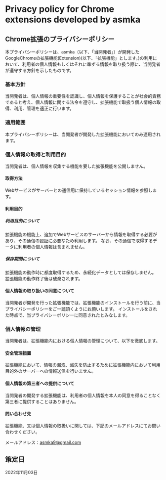 # Privacy policy for Chrome extensions developed by asmka
## Chrome拡張のプライバシーポリシー
本プライバシーポリシーは、asmka（以下、「当開発者」）が開発したGoogleChromeの拡張機能(Extension)(以下、「拡張機能」とします。)の利用において、利用者の個人情報もしくはそれに準ずる情報を取り扱う際に、当開発者が遵守する方針を示したものです。

### 基本方針
当開発者は、個人情報の重要性を認識し、個人情報を保護することが社会的責務であると考え、個人情報に関する法令を遵守し、拡張機能で取扱う個人情報の取得、利用、管理を適正に行います。

### 適用範囲
本プライバシーポリシーは、当開発者が開発した拡張機能においてのみ適用されます。

### 個人情報の取得と利用目的
当開発者は、個人情報を収集する機能を要した拡張機能を公開しません。

#### 取得方法
Webサービスがサーバーとの通信用に保持しているセッション情報を参照します。

#### 利用目的
##### 利用目的について
拡張機能の機能上、追加でWebサービスのサーバーから情報を取得する必要があり、その通信の認証に必要なため利用します。
なお、その通信で取得するデータに利用者の個人情報は含まれません。

##### 保存期間について
拡張機能の動作時に都度取得するため、永続化データとしては保存しません。
拡張機能の動作終了後は破棄されます。

#### 個人情報の取り扱いの同意について
当開発者が開発を行った拡張機能では、拡張機能のインストールを行う前に、当プライバシーポリシーをご一読頂くようにお願いします。
インストールをされた時点で、当プライバシーポリシーに同意されたとみなします。

### 個人情報の管理
当開発者は、拡張機能内における個人情報の管理について、以下を徹底します。

#### 安全管理措置
拡張機能において、情報の漏洩、滅失を防止するために拡張機能内において利用目的外のサーバーへの情報送信を行いません。

#### 個人情報の第三者への提供について
当開発者の開発する拡張機能は、利用者の個人情報を本人の同意を得ることなく第三者に提供することはありません。

#### 問い合わせ先
拡張機能、又は個人情報の取扱いに関しては、下記のメールアドレスにてお問い合わせください。

メールアドレス：asmka9@gmail.com

## 策定日
2022年11月03日
